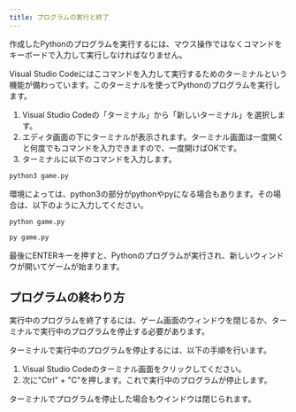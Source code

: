 ```yaml
---
title: プログラムの実行と終了
---
```

作成したPythonのプログラムを実行するには、マウス操作ではなくコマンドをキーボードで入力して実行しなければなりません。

Visual Studio Codeにはこコマンドを入力して実行するためのターミナルという機能が備わっています。このターミナルを使ってPythonのプログラムを実行します。

1. Visual Studio Codeの「ターミナル」から「新しいターミナル」を選択します。
2. エディタ画面の下にターミナルが表示されます。ターミナル画面は一度開くと何度でもコマンドを入力できますので、一度開けばOKです。
3. ターミナルに以下のコマンドを入力します。

```bash
python3 game.py
```

環境によっては、python3の部分がpythonやpyになる場合もあります。その場合は、以下のように入力してください。

```bash
python game.py
```

```bash
py game.py
```

最後にENTERキーを押すと、Pythonのプログラムが実行され、新しいウィンドウが開いてゲームが始まります。

## プログラムの終わり方
実行中のプログラムを終了するには、ゲーム画面のウィンドウを閉じるか、ターミナルで実行中のプログラムを停止する必要があります。

ターミナルで実行中のプログラムを停止するには、以下の手順を行います。
1. Visual Studio Codeのターミナル画面をクリックしてください。
2. 次に"Ctrl" + "C"を押します。これで実行中のプログラムが停止します。

ターミナルでプログラムを停止した場合もウインドウは閉じられます。